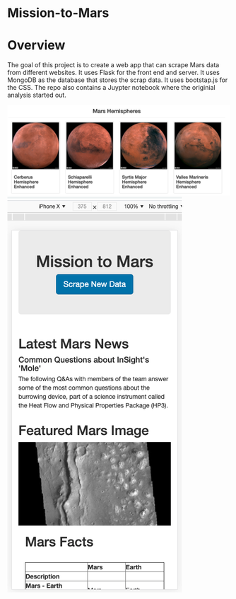 # Mission-to-Mars

# Overview
The goal of this project is to create a web app that can scrape Mars data from different websites. It uses Flask for the front end and server. It uses MongoDB as the database that stores the scrap data. It uses bootstap.js for the CSS. The repo also contains a Juypter notebook where the originial analysis started out.


![Mars Hemispheres](resources/mission_mars2.png)
![Responsive Site](resources/mobile_mission_mars.png)
